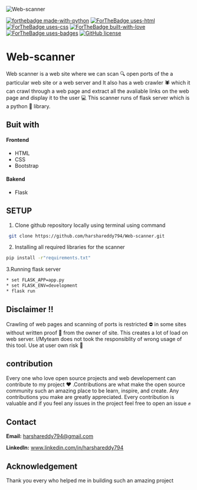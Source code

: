 ![Web-scanner](https://user-images.githubusercontent.com/48166328/90394606-952f6a80-e0b0-11ea-80de-acec0341e3af.png)

[![forthebadge made-with-python](http://ForTheBadge.com/images/badges/made-with-python.svg)](https://www.python.org/)
[![ForTheBadge uses-html](http://ForTheBadge.com/images/badges/uses-html.svg)](http://ForTheBadge.com)
[![ForTheBadge uses-css](http://ForTheBadge.com/images/badges/uses-css.svg)](http://ForTheBadge.com)
[![ForTheBadge built-with-love](http://ForTheBadge.com/images/badges/built-with-love.svg)](https://GitHub.com/harshareddy794/)
[![ForTheBadge uses-badges](http://ForTheBadge.com/images/badges/uses-badges.svg)](http://ForTheBadge.com)
[![GitHub license](https://img.shields.io/github/license/Naereen/StrapDown.js.svg)](https://github.com/Naereen/StrapDown.js/blob/master/LICENSE)
# Web-scanner
Web scanner is a web site where we can scan 🔍 open ports of the a particular web site or a web server and It also has a web crawler :spider: which it can crawl through a web page and extract all the avaliable links on the web page and display it to the user :computer: This scanner runs of flask server which is a python :snake: library.
## Buit with
#### Frontend
* HTML
* CSS 
* Bootstrap

#### Bakend
* Flask

## SETUP

1. Clone github repository locally using terminal using command
```bash
 git clone https://github.com/harshareddy794/Web-scanner.git
```

2. Installing all required libraries for the scanner

```bash 
pip install -r"requirements.txt"
```
3.Running flask server

```bash
* set FLASK_APP=app.py
* set FLASK_ENV=development
* flask run

```
## Disclaimer :bangbang:
Crawling of web pages and scanning  of ports is restricted :no_entry: in some sites without written proof :memo: from the owner of site. 
This creates a lot of load on web server. I/Myteam does not took the responsiblity of wrong usage of this tool. Use at user own risk :100:

## contribution
Every one who love open source projects and web developement can contribute to my project :heart: .Contributions are what make the open source community such an amazing place to be learn, inspire, and create. Any contributions you make are greatly appreciated. 
Every contribution is valuable and if you feel any issues in the project feel free to open an issue :fist:

## Contact
**Email:** harshareddy794@gmail.com

**LinkedIn:** www.linkedin.com/in/harshareddy794

## Acknowledgement
Thank you every who helped me in building such an amazing project 
